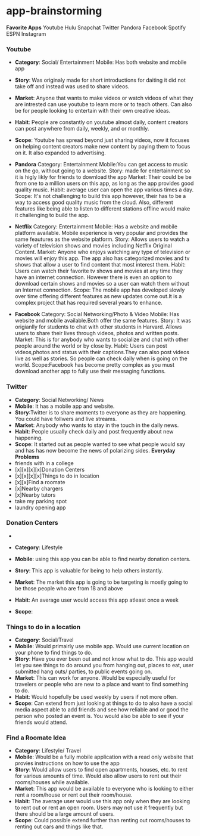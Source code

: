 # app-brainstorming


**Favorite Apps**
Youtube
Hulu
Snapchat
Twitter
Pandora
Facebook
Spotify
ESPN
Instagram

### Youtube
- **Category**: Social/ Entertainment
Mobile: Has both website and mobile app
- **Story**: Was originaly made for short introductions for daiting it did not take off and instead was used to share videos.
- **Market**: Anyone that wants to make videos or watch videos of what they are intrested can use youtube to learn more or to teach others. Can also be for people looking to entertain with their own creative ideas.
- **Habit**: People are constantly on youtube almost daily, content creators can post anywhere from daily, weekly, and or monthly.
- **Scope**: Youtube has spread beyond just sharing videos, now it focuses on helping content creators make new content by paying them to focus on it. It also expanded to advertising.


- **Pandora**
Category: Entertainment
Mobile:You can get access to music on the go, without going to a website.
Story: made for entertainment so it is higly likly for friends to download the app
Market: Their could be be from one to a million users on this app, as long as the app provides good quality music.
Habit: average user can open the app various times a day.
Scope: It's not challenging to build this app however, their has to be a way to access good quality music from the cloud. Also, different features like being able to listen to different stations offline would make it challenging to build the app.



- **Netflix**
Category: Entertainment
Mobile: Has a website and mobile platform available. Mobile experience is very popular and provides the same feautures as the website platform.
Story: Allows users to watch a variety of television shows and movies including Netflix Original Content.
Market: Anyone who enjoys watching any type of television or movies will enjoy this app. The app also has categorized movies and tv shows that allow a user to find content that most interest them.
Habit: Users can watch their favorite tv shows and movies at any time they have an internet connection. However there is even an option to download certain shows and movies so a user can watch them without an Internet connection. 
Scope: The mobile app has developed slowly over time offering different features as new updates come out.It is a complex project that has required several years to enhance.

- **Facebook**
Category: Social Networking/Photo & Video
Mobile: Has website and mobile available.Both offer the same features.
Story: It was origianlly for students to chat with other students in Harvard. Allows users to share their lives through  videos, photos and written posts.
Market: This is for anybody who wants to socialize and chat with other people around the world or by close by.
Habit: Users can post videos,photos and status with their captions.They can also post videos live as well as stories. So people can check daily when is going on the world.
Scope:Facebook has become pretty complex as you must download another app to fully use their messaging functions.

### Twitter
- **Category**: Social Networking/ News
- **Mobile**: It has a mobile app and website.
- **Story**:Twitter is to share moments to everyone as they are happening. You could have follwers and live streams.
- **Market**: Anybody who wants to stay in the touch in the daily news. 
- **Habit**: People usually check daily and post frequently about new happening.
- **Scope**: It started out as people wanted to see what people would say and has has now become the news of polarizing sides.
**Everyday Problems**
- friends with in a college 
- [x][x][x][x]Donation Centers 
- [x][x][x][x]Things to do in location 
- [x][x]Find a roomate
- [x]Nearby chargers
- [x]Nearby tutors
- take my parking spot
- laundry opening app

### Donation Centers

- 
- **Category**: Lifestyle

- **Mobile**: using this app you can be able to find nearby donation centers.
- **Story**: This app is valuable for being to help others instantly. 
- **Market**: The market this app is going to be targeting is mostly going to be those people who are from 18 and above
- **Habit**: An average user would access this app atleast once a week
- **Scope**: 

### Things to do in a location

- **Category**: Social/Travel
- **Mobile**: Would primairly use mobile app. Would use current location on your phone to find things to do.
- **Story**: Have you ever been out and not know what to do. This app would let you see things to do around you from hanging out, places to eat, user submitted hang outs/ parties, to public events going on.
- **Market**: This can work for anyone. Would be especially useful for travelers or people who are new to a place and want to find something to do.
- **Habit**: Would hopefully be used weekly by users if not more often.
- **Scope**: Can extend from just looking at things to do to also have a social media aspect able to add friends and see how reliable and or good the person who posted an event is. You would also be able to see if your friends would attend. 

### Find a Roomate Idea
- **Category**: Lifestyle/ Travel
- **Mobile**: Would be a fully mobile application with a read only website that provies instructions on how to use the app
- **Story**: Would allow users to find open apartments, houses, etc. to rent for various amounts of time. Would also allow users to rent out their rooms/houses while available.
- **Market**: This app would be available to everyone who is looking to either rent a room/house or rent out their room/house.
- **Habit**: The average user would use this app only when they are looking to rent out or rent an open room. Users may not use it frequently but there should be a large amount of users. 
- **Scope**: Could possible extend further than renting out rooms/houses to renting out cars and things like that. 
